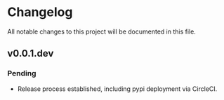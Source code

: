 # Changelog
All notable changes to this project will be documented in this file.

## v0.0.1.dev
### Pending
- Release process established, including pypi deployment via CircleCI.

